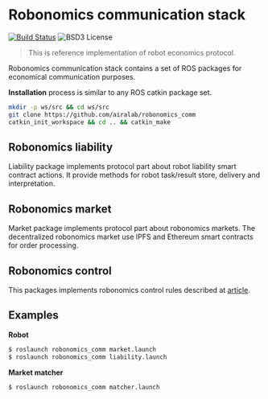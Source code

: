 Robonomics communication stack 
==============================
[![Build Status](https://travis-ci.org/airalab/robonomics_comm.svg?branch=master)](https://travis-ci.org/airalab/robonomics_comm)
![BSD3 License](http://img.shields.io/badge/license-BSD3-brightgreen.svg)

> This is reference implementation of robot economics protocol.

Robonomics communication stack contains a set of ROS packages for economical communication purposes.

**Installation** process is similar to any ROS catkin package set.

```bash
mkdir -p ws/src && cd ws/src
git clone https://github.com/airalab/robonomics_comm
catkin_init_workspace && cd .. && catkin_make 
```

Robonomics liability
--------------------

Liability package implements protocol part about robot liability
smart contract actions. It provide methods for robot task/result
store, delivery and interpretation.

Robonomics market
-----------------

Market package implements protocol part about robonomics markets.
The decentralized robonomics market use IPFS and Ethereum smart contracts
for order processing.

Robonomics control
------------------

This packages implements robonomics control rules described at [article](http://ensrationis.com/smart-factory-and-capital/).

Examples
--------

**Robot**

```bash
$ roslaunch robonomics_comm market.launch
$ roslaunch robonomics_comm liability.launch
```

**Market matcher**

```bash
$ roslaunch robonomics_comm matcher.launch
```
